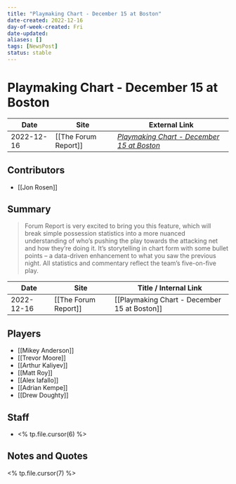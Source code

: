 ```yaml
---
title: "Playmaking Chart - December 15 at Boston"
date-created: 2022-12-16
day-of-week-created: Fri
date-updated: 
aliases: []
tags: [NewsPost]
status: stable
---
```


# Playmaking Chart - December 15 at Boston

| Date       | Site | External Link                                                                                                    |
| ---------- | ---- | ---------------------------------------------------------------------------------------------------------------- |
| 2022-12-16 | [[The Forum Report]]     | [*Playmaking Chart - December 15 at Boston*](https://theforumreport.com/playmaking-chart-december-15-at-boston/) |

## Contributors
- [[Jon Rosen]]

## Summary
> Forum Report is very excited to bring you this feature, which will break simple possession statistics into a more nuanced understanding of who’s pushing the play towards the attacking net and how they’re doing it. It’s storytelling in chart form with some bullet points – a data-driven enhancement to what you saw the previous night. All statistics and commentary reflect the team’s five-on-five play.

| Date       | Site                 | Title / Internal Link                        |
| ---------- | -------------------- | -------------------------------------------- |
| 2022-12-16 | [[The Forum Report]] | [[Playmaking Chart - December 15 at Boston]] |

## Players
- [[Mikey Anderson]]
- [[Trevor Moore]]
- [[Arthur Kaliyev]]
- [[Matt Roy]]
- [[Alex Iafallo]]
- [[Adrian Kempe]]
- [[Drew Doughty]]

## Staff
- <% tp.file.cursor(6) %>

## Notes and Quotes
<% tp.file.cursor(7) %>
